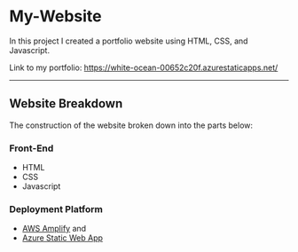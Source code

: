 # My-Website

In this project I created a portfolio website using HTML, CSS, and Javascript. 

Link to my portfolio: https://white-ocean-00652c20f.azurestaticapps.net/


---

## Website Breakdown

The construction of the website broken down into the parts below:

### Front-End

- HTML
- CSS
- Javascript

### Deployment Platform

- [AWS Amplify](https://main.dp9ujme825z5t.amplifyapp.com/)
and
- [Azure Static Web App](https://azure.microsoft.com/en-us/services/app-service/static/)

